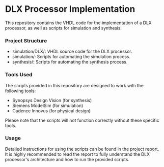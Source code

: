 # DLX Processor Implementation

This repository contains the VHDL code for the implementation of a DLX processor, as well as scripts for simulation and synthesis.

### Project Structure
* simulation/DLX/: VHDL source code for the DLX processor.
* simulation/: Scripts for automating the simulation process.
* synthesis/: Scripts for automating the synthesis process.

### Tools Used
The scripts provided in this repository are designed to work with the following tools:

* Synopsys Design Vision (for synthesis)
* Siemens ModelSim (for simulation)
* Cadence Innovus (for physical design)
  
Please note that the scripts will not function correctly without these specific tools.

### Usage
Detailed instructions for using the scripts can be found in the project report. It is highly recommended to read the report to fully understand the DLX processor's architecture and how to run the provided scripts.